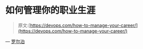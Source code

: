 # 如何管理你的职业生涯

> 原文:[https://devops.com/how-to-manage-your-career/](https://devops.com/how-to-manage-your-career/)

— [罗尔泊](https://devops.com/author/breselman/)